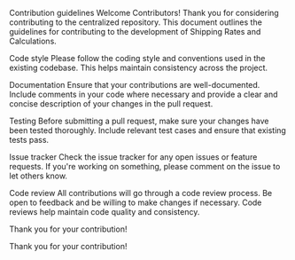 Contribution guidelines
Welcome Contributors!
Thank you for considering contributing to the centralized repository. This document outlines the guidelines for contributing to the development of Shipping Rates and Calculations.


Code style
Please follow the coding style and conventions used in the existing codebase. This helps maintain consistency across the project.


Documentation
Ensure that your contributions are well-documented. Include comments in your code where necessary and provide a clear and concise description of your changes in the pull request.


Testing
Before submitting a pull request, make sure your changes have been tested thoroughly. Include relevant test cases and ensure that existing tests pass.


Issue tracker
Check the issue tracker for any open issues or feature requests. If you're working on something, please comment on the issue to let others know.


Code review
All contributions will go through a code review process. Be open to feedback and be willing to make changes if necessary. Code reviews help maintain code quality and consistency.

Thank you for your contribution!

Thank you for your contribution!
